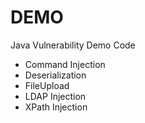 # DEMO
Java Vulnerability Demo Code

* Command Injection
* Deserialization
* FileUpload
* LDAP Injection
* XPath Injection
